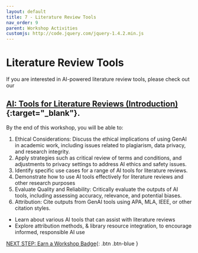 ```yaml
---
layout: default
title: 7 - Literature Review Tools
nav_order: 9
parent: Workshop Activities
customjs: http://code.jquery.com/jquery-1.4.2.min.js
---
```


# Literature Review Tools
If you are interested in AI-powered literature review tools, please check out our
## [AI: Tools for Literature Reviews (Introduction)](https://uviclibraries.github.io/ai-lit-reviews-intro/workshop-activities.html){:target="_blank"}. 

By the end of this workshop, you will be able to:
1. Ethical Considerations: Discuss the ethical implications of using GenAI in academic work, including issues related to plagiarism, data privacy, and research integrity.
2. Apply strategies such as critical review of terms and conditions, and adjustments to privacy settings to address AI ethics and safety issues.
3. Identify specific use cases for a range of AI tools for literature reviews.
4. Demonstrate how to use AI tools effectively for literature reviews and other research purposes
5. Evaluate Quality and Reliability: Critically evaluate the outputs of AI tools, including assessing accuracy, relevance, and potential biases.
6. Attribution: Cite outputs from GenAI tools using APA, MLA, IEEE, or other citation styles.
- Learn about various AI tools that can assist with literature reviews
- Explore attribution methods, & library resource integration, to encourage informed, responsible AI use


[NEXT STEP: Earn a Workshop Badge](informal-credentials.html){: .btn .btn-blue }

